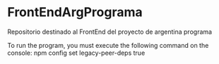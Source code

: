 # FrontEndArgPrograma
Repositorio destinado al FrontEnd del proyecto de argentina programa

To run the program, you must execute the following command on the console:  npm config set legacy-peer-deps true
